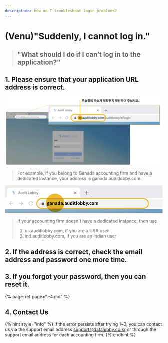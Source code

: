 ```yaml
---
description: How do I troubleshoot login problems?
---
```


# \(Venu\)"Suddenly, I cannot log in."

> ## "What should I do if I can’t log in to the application?"

## 1. Please ensure that your application URL address is correct.

![](../.gitbook/assets/login-error-01.jpg)

> For example, if you belong to Ganada accounting firm and have a dedicated instance, your address is ganada.auditlobby.com.

![](../.gitbook/assets/image-165.png)

> If your accounting firm doesn't have a dedicated instance, then use
>
> 1. us.auditlobby.com, if you are a USA user
> 2. ind.auditlobby.com, if you are an Indian user

## 2. If the address is correct, check the email address and password one more time.

## 3. If you forgot your password, then you can reset it.

{% page-ref page=".-4.md" %}

## 4. Contact Us

{% hint style="info" %}
If the error persists after trying 1~3, you can contact us via the support email address support@datalobby.co.kr or through the support email address for each accounting firm.
{% endhint %}

